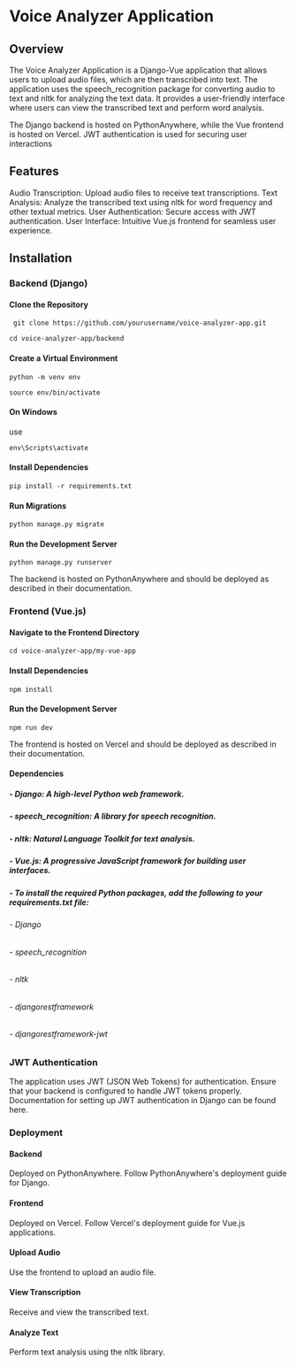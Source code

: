 

# Voice Analyzer Application
## Overview
The Voice Analyzer Application is a Django-Vue application that allows users to upload audio files, which are then transcribed into text. The application uses the speech_recognition package for converting audio to text and nltk for analyzing the text data. It provides a user-friendly interface where users can view the transcribed text and perform word analysis.

The Django backend is hosted on PythonAnywhere, while the Vue frontend is hosted on Vercel. JWT authentication is used for securing user interactions

## Features
Audio Transcription: Upload audio files to receive text transcriptions.
Text Analysis: Analyze the transcribed text using nltk for word frequency and other textual metrics.
User Authentication: Secure access with JWT authentication.
User Interface: Intuitive Vue.js frontend for seamless user experience.

## Installation

### Backend (Django)
#### Clone the Repository

<pre><code> git clone https://github.com/yourusername/voice-analyzer-app.git </code></pre>

<pre><code>cd voice-analyzer-app/backend</code></pre>

#### Create a Virtual Environment

<pre><code>python -m venv env</code></pre>
<pre><code>source env/bin/activate </code></pre>
#### On Windows
use <pre><code>env\Scripts\activate</pre></code>
#### Install Dependencies

<pre><code>pip install -r requirements.txt</code></pre>

#### Run Migrations

<pre><code>python manage.py migrate</code></pre>

#### Run the Development Server

<pre><code>python manage.py runserver</code></pre>

The backend is hosted on PythonAnywhere and should be deployed as described in their documentation.

### Frontend (Vue.js)
#### Navigate to the Frontend Directory

<pre><code>cd voice-analyzer-app/my-vue-app</code></pre>

#### Install Dependencies

<pre><code>npm install</code></pre>

#### Run the Development Server

<pre><code>npm run dev</code></pre>

The frontend is hosted on Vercel and should be deployed as described in their documentation.

#### Dependencies
##### - Django: A high-level Python web framework.
##### - speech_recognition: A library for speech recognition.
##### - nltk: Natural Language Toolkit for text analysis.
##### - Vue.js: A progressive JavaScript framework for building user interfaces.
##### - To install the required Python packages, add the following to your requirements.txt file:


  ###### - Django
  ###### - speech_recognition
  ###### - nltk
  ###### - djangorestframework
  ###### - djangorestframework-jwt


### JWT Authentication
The application uses JWT (JSON Web Tokens) for authentication. Ensure that your backend is configured to handle JWT tokens properly. Documentation for setting up JWT authentication in Django can be found here.

### Deployment

#### Backend 
Deployed on PythonAnywhere. Follow PythonAnywhere's deployment guide for Django.
#### Frontend
Deployed on Vercel. Follow Vercel's deployment guide for Vue.js applications.

#### Upload Audio
Use the frontend to upload an audio file.
#### View Transcription
Receive and view the transcribed text.
#### Analyze Text
Perform text analysis using the nltk library.
